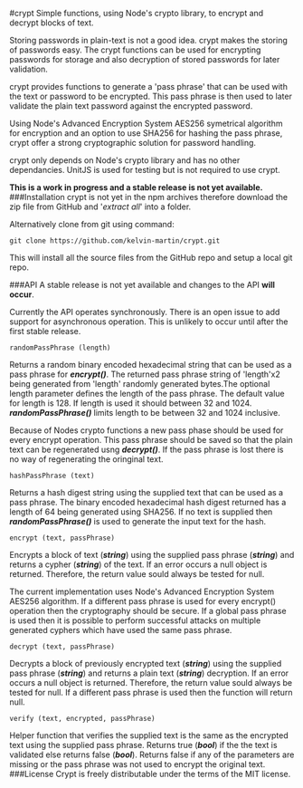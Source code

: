 #crypt
Simple functions, using Node's crypto library, to encrypt and decrypt blocks of text. 

Storing passwords in plain-text is not a good idea. crypt makes the storing of passwords easy. The crypt functions can be used for encrypting passwords for storage and also decryption of stored passwords for later validation. 

crypt provides functions to generate a 'pass phrase' that can be used with the text or password to be encrypted. This pass phrase is then used to later validate the plain text password against the encrypted password. 

Using Node's Advanced Encryption System AES256 symetrical algorithm for encryption and an option to use SHA256 for hashing the pass phrase, crypt offer a strong cryptographic solution for password handling.

crypt only depends on Node's crypto library and has no other dependancies. UnitJS is used for testing but is not required to use crypt.

__This is a work in progress and a stable release is not yet available.__
###Installation
crypt is not yet in the npm archives therefore download the zip file from GitHub and '*extract all*' into a folder.

Alternatively clone from git using command:
```
git clone https://github.com/kelvin-martin/crypt.git
```

This will install all the source files from the GitHub repo and setup a local git repo.

###API
A stable release is not yet available and changes to the API __will occur__.

Currently the API operates synchronously. There is an open issue to add support for asynchronous operation. This is unlikely to occur until after the first stable release.
```
randomPassPhrase (length)
```
Returns a random binary encoded hexadecimal string that can be used as a pass phrase for __*encrypt()*__. The returned pass phrase string of 'length'x2 being generated from 'length' randomly generated bytes.The optional length parameter defines the length of the pass phrase. The default value for length is 128. If length is used it should between 32 and 1024. __*randomPassPhrase()*__ limits length to be between 32 and 1024 inclusive.

Because of Nodes crypto functions a new pass phase should be used for every encrypt operation. This pass phrase should be saved so that the plain text can be regenerated usng __*decrypt()*__. If the pass phrase is lost there is no way of regenerating the oringinal text.
```
hashPassPhrase (text)
```
Returns a hash digest string using the supplied text that can be used as a pass phrase. The binary encoded hexadecimal hash digest returned has a length of 64 being generated using SHA256. If no text is supplied then __*randomPassPhrase()*__ is used to generate the input text for the hash.
```
encrypt (text, passPhrase)
```
Encrypts a block of text (__*string*__) using the supplied pass phrase (__*string*__) and returns a cypher (__*string*__) of the text. If an error occurs a null object is returned. Therefore, the return value sould always be tested for null.

The current implementation uses Node's Advanced Encryption System AES256 algorithm. If a different pass phrase is used for every encrypt() operation then the cryptography should be secure. If a global pass phrase is used then it is possible to perform successful attacks on multiple generated cyphers which have used the same pass phrase.
```
decrypt (text, passPhrase)
```
Decrypts a block of previously encrypted text (__*string*__) using the supplied pass phrase (__*string*__) and returns a plain text (__*string*__) decryption. If an error occurs a null object is returned. Therefore, the return value sould always be tested for null. If a different pass phrase is used then the function will return null.
```
verify (text, encrypted, passPhrase)
```
Helper function that verifies the supplied text is the same as the encrypted text using the supplied pass phrase. Returns true (__*bool*__) if the the text is validated else returns false (__*bool*__). Returns false if any of the parameters are missing or the pass phrase was not used to encrypt the original text.
###License
Crypt is freely distributable under the terms of the MIT license.